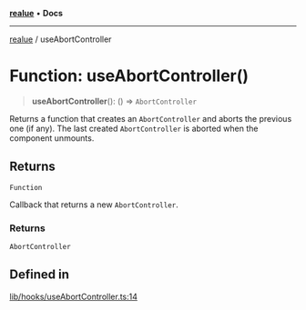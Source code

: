 [**realue**](../README.md) • **Docs**

***

[realue](../README.md) / useAbortController

# Function: useAbortController()

> **useAbortController**(): () => `AbortController`

Returns a function that creates an `AbortController` and aborts the previous one (if any).
The last created `AbortController` is aborted when the component unmounts.

## Returns

`Function`

Callback that returns a new `AbortController`.

### Returns

`AbortController`

## Defined in

[lib/hooks/useAbortController.ts:14](https://github.com/nevoland/realue/blob/4e20bc322d155f810c06416a8a99a0b7b6c6ba28/lib/hooks/useAbortController.ts#L14)
